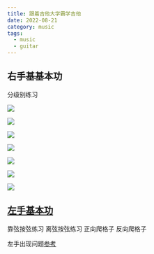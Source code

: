 ```yaml
---
title: 跟着吉他大学霸学吉他
date: 2022-08-21
category: music
tags:
  - music
  - guitar
---
```


<!-- more -->

## 右手基基本功

分级别练习


![](image-daxueba/right-hand-34-1.webp)

![](image-daxueba/right-hand-34-2.webp)

![](image-daxueba/right-hand-34-3.webp)

![](image-daxueba/right-hand-34-4.webp)

![](image-daxueba/right-hand-34-5.webp)

![](image-daxueba/right-hand-34-6.webp)

![](image-daxueba/right-hand-34-7.webp)

## [左手基本功](https://www.bilibili.com/video/BV15b4y177PN/?spm_id_from=333.788&vd_source=554c813e9abf3a2eb6e0cf650060074e)


靠弦按弦练习
离弦按弦练习
正向爬格子
反向爬格子

左手出现问题[参考](https://www.bilibili.com/video/BV13Z4y1i7e1?spm_id_from=333.999.0.0&vd_source=554c813e9abf3a2eb6e0cf650060074e)